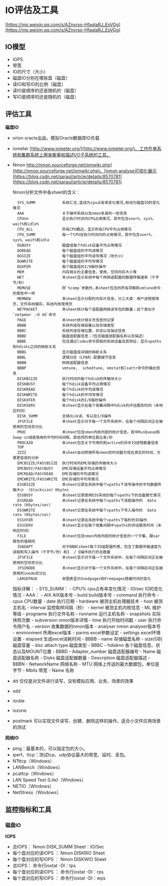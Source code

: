 # IO评估及工具 #

[https://mp.weixin.qq.com/s/AZnvrso-HfaqlaRJ_EsVGg](https://mp.weixin.qq.com/s/AZnvrso-HfaqlaRJ_EsVGg)

## IO模型 ##

- IOPS
- 带宽
- IO的尺寸（大小）
- 磁盘IO分别在哪些盘（磁盘）
- 读IO和写IO的比例（磁盘）
- 读IO是顺序的还是随机的（磁盘）
- 写IO是顺序的还是随机的（磁盘）

## 评估工具 ##

**磁盘IO**

- orion
	oracle出品，模拟Oracle数据库IO负载
- iometer
	[http://www.iometer.org/](http://www.iometer.org/)。工作在单系统和集群系统上用来衡量和描述I/O子系统的工具。
- Nmon
	[http://nmon.sourceforge.net/pmwiki.php](http://nmon.sourceforge.net/pmwiki.php)。[nmon analyse可视化展示](https://www.ibm.com/developerworks/community/wikis/home?lang=en#!/wiki/Power+Systems/page/nmon_analyser)
	[https://blog.csdn.net/saraul/article/details/8570781](https://blog.csdn.net/saraul/article/details/8570781)

	Nmon分析文件中各sheet的含义：

		SYS_SUMM    		系统汇总,蓝线为cpu占有率变化情况,粉线为磁盘IO的变化情况
		AAA             	关于操作系统以及nmon本身的一些信息
		CPUnn        		显示执行时间内CPU占用情况，其中包含user%、sys%、wait%和idle%
		CPU_ALL         	所有CPU概述，显示所有CPU平均占用情况
		CPU_SUMM    		每一个CPU在执行时间内的占用情况，其中包含user%、sys%、wait%和idle
		DGBUSY				磁盘组每个hdisk设备平均占用情况
		DGREAD        		每个磁盘组的平均读情况
		DGSIZE				每个磁盘组的平均读写情况（块大小）
		DGWRITE     		每个磁盘组的平均写情况
		DGXFER				每个磁盘组的I/O每秒操作
		MEM					内存相关的主要信息，使用、空闲内存大小等
		NET					本sheet显示系统中每个网络适配器的数据传输速率（千字节/秒）
		MEMUSE				除`%comp`参数外,本sheet包含的所有项都和vmtune命令的报告中一样
		MEMNEW				本sheet显示分配的内存片信息，分三大类：用户进程使用页，文件系统缓存，系统内核使用页
		NETPACKET    		本sheet统计每个适配器网络读写包的数量；这个类似于`netpmon  –O dd`命令
		PAGE        		本sheet统计相关页信息的记录
		BBBB        		系统外挂存储容量以及存储类型
		BBBC        		系统外挂存储位置、状态以及描述信息
		BBBD        		磁盘适配器信息；（包含磁盘适配器名称以及描述）
		BBBE        		包含通过lsdev命令获取的系统设备及其特征，显示vpaths和hdisks之间的映射关系
		BBBG        		显示磁盘组详细的映射关系
		BBBL        		逻辑分区（LPAR）配置细节信息
		BBBN        		网络适配器信息
		BBBP        		vmtune,  schedtune, emstat和lsattr命令的输出信息
		DISKBSIZE    		执行时间内每个hdisk的传输块大小
		DISKBUSY    		每个hdisk设备平均占用情况
		DISKREAD    		每个hdisk的平均读情况
		DISKWRITE    		每个hdisk的平均写情况
		DISKXFER    		每个hdisk的I/O每秒操作
		DISKSERV    		本sheet显示在每个收集间隔中hdisk的评估服务时间（未响应时间）
		DISK_SUMM    		总体disk读、写以及I/O操作
		JFSFILE				本sheet显示对于每一个文件系统中，在每个间隔区间正在被使用的空间百分比
		PROC				本sheet包含nmon内核内部的统计信息。其中RunQueue和Swap-in域是使用的平均时间间隔，其他项的单位是比率/秒
		PROCAIO        		本sheet包含关于可用的和active的异步IO进程数量信息
		TOP					
		ZZZZ        		本sheet自动转换所有nmon的时间戳为现在真实的时间，方便更容易的分析
		EMCBSIZE/FAStBSIZE	执行时间内EMC存储的传输块大小
		EMCBUSY/FAStBUSY	EMC存储设备平均占用情况
		EMCREAD/FAStREAD	EMC存储的平均读情况
		EMCWRITE/FAStWRITE	EMC存储的平均写情况
		ESSBSIZE			本sheet记录在系统中每个vpaths下读写操作的平均数据传输大小  (blocksize) Kbytes
		ESSBUSY				本sheet记录使用ESS系统的每个vpaths下的设备繁忙情况
		ESSREAD				本sheet记录在系统中每个vpaths下读取操作的  data rate (Kbytes/sec)
		ESSWRITE			本sheet记录在系统中每个vpaths下写入操作的  data rate (Kbytes/sec)
		ESSXFER				本sheet记录在系统中每个vpaths下每秒的IO操作
		ESSSERV				本sheet显示在每个收集间隔中vpaths的评估服务时间（未响应时间）
		FILE				本sheet包含nmon内核内部的统计信息的一个子集，跟sar报告的值相同
		IOADAPT				对于BBBCsheet每个IO适配器列表，包含了数据传输速度为读取和写入操作（千字节/秒）和I  / O操作执行的总数量
		JFSFILE				本sheet显示对于每一个文件系统中，在每个间隔区间正在被使用的空间百分比
		JFSINODE			本sheet显示对于每一个文件系统中，在每个间隔区间正在被使用的inode百分比
		LARGEPAGE			本图表显示Usedpages和Freepages随着时间的变化

	指标详解：
		- SYS_SUMM：
			- CPU%		cpu占有率变化情况
			- IO/sec	IO的变化情况
		- AAA：
			- AIX		AIX版本号
			- build		build版本号
			- command	执行命令
			- cpus		CPU数量
			- date		执行日期
			- hardware	被测主机处理器技术
			- host		被测主机名
			- interval	监控取样间隔（秒）
			- kernel	被测主机内核信息
			- ML		维护等级
			- progname	执行文件名称
			- runname	运行主机名称
			- snapshots	实际快照次数
			- subversion	nmon版本详情
			- time		执行开始时间戳
			- user		执行命令用户名
			- version	收集数据的nmon版本
			- analyser	nmon analyser版本号
			- environment	所用excel版本
			- parms		excel参数设定
			- settings	excel环境设置
			- elapsed	生成excel消耗时间
		- BBBB
			- name		存储磁盘名称
			- size(GB)	磁盘容量
			- disc attach type	磁盘类型
		- BBBC
			- hdisknn	各个磁盘信息、状态以及MOUNT位置
		- BBBD
			- Adapter_number	磁盘适配器编号
			- Name		磁盘适配器名称
			- Disks		磁盘适配器数量
			- Description	磁盘适配器描述
		- BBBN
			- NetworkName	网络名称
			- MTU			网络上传送的最大数据包，单位是字节
			- Mbits			带宽
			- Name			名称





- dd
	仅仅是对文件进行读写，没有模拟应用、业务、场景的效果
- xdd
- iorate
- iozone
- postmark
	可以实现文件读写、创建、删除这样的操作。适合小文件应用场景的测试

**网络IO**

- ping：最基本的，可以指定包的大小。
- iperf、ttcp：测试tcp、udp协议最大的带宽、延时、丢包。
- NTttcp（Windows）
- LANBench（Windows）
- pcattcp（Windows）
- LAN Speed Test (Lite)（Windows）
- NETIO（Windows）
- NetStress（Windows）

## 监控指标和工具 ##

### 磁盘IO ###

**IOPS**

- 总IOPS：				Nmon DISK_SUMM Sheet：IO/Sec
- 每个盘对应的读IOPS ：	Nmon DISKRIO Sheet
- 每个盘对应的写IOPS ：	Nmon DISKWIO Sheet
- 总IOPS：				命令行iostat -Dl：tps
- 每个盘对应的读IOPS ：	命令行iostat -Dl：rps
- 每个盘对应的写IOPS ：	命令行iostat -Dl：wps
